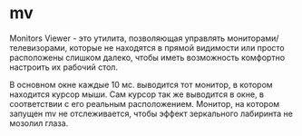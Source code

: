 # mv
Monitors Viewer - это утилита, позволяющая управлять мониторами/телевизорами, которые не находятся в прямой видимости
или просто расположены слишком далеко, чтобы иметь возможность комфортно настроить их рабочий стол.

В основном окне каждые 10 мс. выводится тот монитор, в котором находится курсор мыши.
Сам курсор так же выводится в окне, в соответствии с его реальным расположением.
Монитор, на котором запущен mv не отслеживается, чтобы эффект зеркального лабиринта не мозолил глаза.